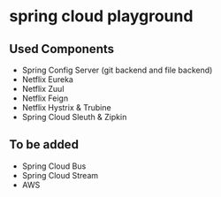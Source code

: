# spring cloud playground

Used Components
---
- Spring Config Server (git backend and file backend)
- Netflix Eureka
- Netflix Zuul
- Netflix Feign
- Netflix Hystrix & Trubine
- Spring Cloud Sleuth & Zipkin

To be added
---
- Spring Cloud Bus
- Spring Cloud Stream
- AWS
